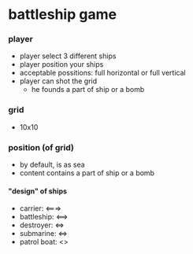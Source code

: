 # battleship game

### player 
* player select 3 different ships
* player position your ships
* acceptable possitions: full horizontal or full vertical
* player can shot the grid
  * he founds a part of ship or a bomb

### grid

* 10x10

### position (of grid)

* by default, is as sea
* content contains a part of ship or a bomb

#### "design" of ships
* carrier: <===>
* battleship: <==>
* destroyer: <=>
* submarine: <=>
* patrol boat: <>

